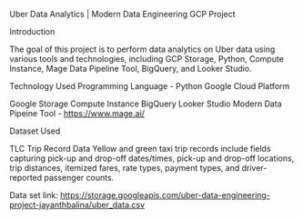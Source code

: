 Uber Data Analytics | Modern Data Engineering GCP Project


Introduction

The goal of this project is to perform data analytics on Uber data using various tools and technologies, including GCP Storage, Python, Compute Instance, Mage Data Pipeline Tool, BigQuery, and Looker Studio.


Technology Used
Programming Language - Python
Google Cloud Platform

Google Storage
Compute Instance
BigQuery
Looker Studio
Modern Data Pipeine Tool - https://www.mage.ai/

Dataset Used

TLC Trip Record Data Yellow and green taxi trip records include fields capturing pick-up and drop-off dates/times, pick-up and drop-off locations, trip distances, itemized fares, rate types, payment types, and driver-reported passenger counts.

Data set link: https://storage.googleapis.com/uber-data-engineering-project-jayanthbalina/uber_data.csv
